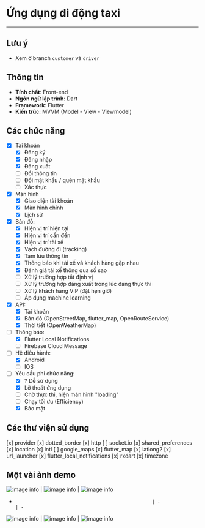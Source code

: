 # Ứng dụng di động taxi
___
## Lưu ý
- Xem ở branch `customer` và `driver`

## Thông tin
- **Tính chất**: Front-end
- **Ngôn ngữ lập trình**: Dart
- **Framework**: Flutter
- **Kiến trúc**: MVVM (Model - View - Viewmodel)

## Các chức năng
- [x] Tài khoản
  - [x] Đăng ký
  - [x] Đăng nhập
  - [x] Đăng xuất
  - [ ] Đổi thông tin
  - [ ] Đổi mật khẩu / quên mật khẩu
  - [ ] Xác thực

- [x] Màn hình
  - [x] Giao diện tài khoản 
  - [x] Màn hình chính
  - [x] Lịch sử

- [x] Bản đồ:
  - [x] Hiện vị trí hiện tại
  - [x] Hiện vị trí cần đến
  - [x] Hiện vị trí tài xế
  - [x] Vạch đường đi (tracking)
  - [x] Tạm lưu thông tin
  - [x] Thông báo khi tài xế và khách hàng gặp nhau
  - [x] Đánh giá tài xế thông qua số sao
  - [ ] Xử lý trường hợp tắt định vị
  - [ ] Xử lý trường hợp đăng xuất trong lúc đang thực thi
  - [ ] Xử lý khách hàng VIP (đặt hẹn giờ)
  - [ ] Áp dụng machine learning

 - [x] API:
   - [x] Tài khoản
   - [x] Bản đồ (OpenStreetMap, flutter_map, OpenRouteService)
   - [x] Thời tiết (OpenWeatherMap)

 - [ ] Thông báo:
   - [x] Flutter Local Notifications
   - [ ] Firebase Cloud Message

 - [ ] Hệ điều hành:
   - [x] Android
   - [ ] IOS

 - [ ] Yêu cầu phi chức năng:
   - [x] ? Dễ sử dụng
   - [x] Lỡ thoát ứng dụng
   - [ ] Chờ thực thi, hiện màn hình "loading"
   - [ ] Chạy tối ưu (Efficiency)
   - [x] Bảo mật

## Các thư viện sử dụng
[x] provider
[x] dotted_border
[x] http
[ ] socket.io
[x] shared_preferences
[x] location
[x] intl
[ ] google_maps
[x] flutter_map
[x] latlong2
[x] url_launcher
[x] flutter_local_notifications
[x] rxdart
[x] timezone

## Một vài ảnh demo
![image info](./screenshots/driver_login.png)           | ![image info](./screenshots/driver_home_2.png)            | ![image info](./screenshots/driver_profile.png)
-                                                       | -                                                         | -
![image info](./screenshots/customer_home_pre-book.png) | ![image info](./screenshots/customer_book_duringtrip.png) | ![image info](./screenshots/customer_home_post-book.png)
